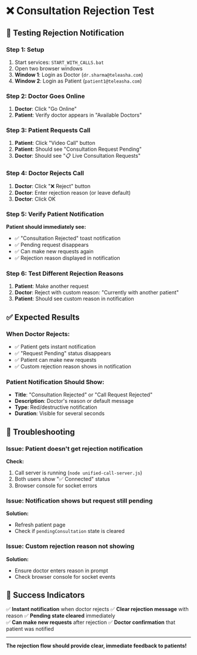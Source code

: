 # ❌ Consultation Rejection Test

## 🎯 Testing Rejection Notification

### Step 1: Setup
1. Start services: `START_WITH_CALLS.bat`
2. Open two browser windows
3. **Window 1**: Login as Doctor (`dr.sharma@teleasha.com`)
4. **Window 2**: Login as Patient (`patient1@teleasha.com`)

### Step 2: Doctor Goes Online
1. **Doctor**: Click "Go Online"
2. **Patient**: Verify doctor appears in "Available Doctors"

### Step 3: Patient Requests Call
1. **Patient**: Click "Video Call" button
2. **Patient**: Should see "Consultation Request Pending"
3. **Doctor**: Should see "📋 Live Consultation Requests"

### Step 4: Doctor Rejects Call
1. **Doctor**: Click "❌ Reject" button
2. **Doctor**: Enter rejection reason (or leave default)
3. **Doctor**: Click OK

### Step 5: Verify Patient Notification
**Patient should immediately see:**
- ✅ "Consultation Rejected" toast notification
- ✅ Pending request disappears
- ✅ Can make new requests again
- ✅ Rejection reason displayed in notification

### Step 6: Test Different Rejection Reasons
1. **Patient**: Make another request
2. **Doctor**: Reject with custom reason: "Currently with another patient"
3. **Patient**: Should see custom reason in notification

## ✅ Expected Results

### When Doctor Rejects:
- ✅ Patient gets instant notification
- ✅ "Request Pending" status disappears
- ✅ Patient can make new requests
- ✅ Custom rejection reason shows in notification

### Patient Notification Should Show:
- **Title**: "Consultation Rejected" or "Call Request Rejected"
- **Description**: Doctor's reason or default message
- **Type**: Red/destructive notification
- **Duration**: Visible for several seconds

## 🔧 Troubleshooting

### Issue: Patient doesn't get rejection notification
**Check:**
1. Call server is running (`node unified-call-server.js`)
2. Both users show "✅ Connected" status
3. Browser console for socket errors

### Issue: Notification shows but request still pending
**Solution:** 
- Refresh patient page
- Check if `pendingConsultation` state is cleared

### Issue: Custom rejection reason not showing
**Solution:**
- Ensure doctor enters reason in prompt
- Check browser console for socket events

## 🎯 Success Indicators

✅ **Instant notification** when doctor rejects
✅ **Clear rejection message** with reason
✅ **Pending state cleared** immediately  
✅ **Can make new requests** after rejection
✅ **Doctor confirmation** that patient was notified

---

**The rejection flow should provide clear, immediate feedback to patients!**